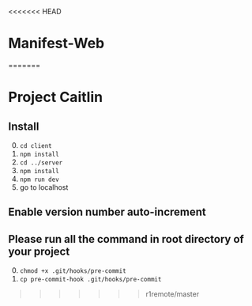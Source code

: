 <<<<<<< HEAD
# Manifest-Web
=======
# Project Caitlin

## Install

0. `cd client`
1. `npm install`
2. `cd ../server`
3. `npm install`
4. `npm run dev`
5. go to localhost

## Enable version number auto-increment
## Please run all the command in root directory of your project

0. `chmod +x .git/hooks/pre-commit`
1. `cp pre-commit-hook .git/hooks/pre-commit`
>>>>>>> r1remote/master
